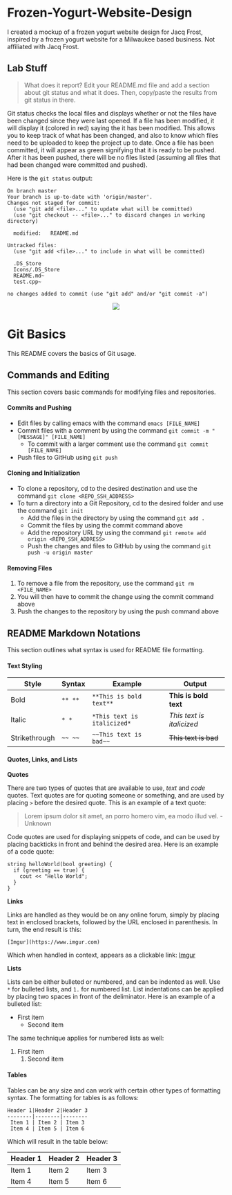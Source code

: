# Frozen-Yogurt-Website-Design
I created a mockup of a frozen yogurt website design for Jacq Frost, inspired by a frozen yogurt website for a Milwaukee based business. Not affiliated with Jacq Frost.

## Lab Stuff
> What does it report? Edit your README.md file and add a section about git status and what it does. Then, copy/paste the results from git status in there.

Git status checks the local files and displays whether or not the files have been changed since they were last opened. If a file has been modified, it will display it (colored in red) saying the it has been modified. This allows you to keep track of what has been changed, and also to know which files need to be uploaded to keep the project up to date. Once a file has been committed, it will appear as green signifying that it is ready to be pushed. After it has been pushed, there will be no files listed (assuming all files that had been changed were committed and pushed).

Here is the `git status` output:
```
On branch master
Your branch is up-to-date with 'origin/master'.
Changes not staged for commit:
  (use "git add <file>..." to update what will be committed)
  (use "git checkout -- <file>..." to discard changes in working directory)

  modified:   README.md

Untracked files:
  (use "git add <file>..." to include in what will be committed)

  .DS_Store
  Icons/.DS_Store
  README.md~
  test.cpp~

no changes added to commit (use "git add" and/or "git commit -a")
```
  
<p align="center">
   <img src="https://github.umn.edu/novot039/TestGitRepo/blob/master/Icons/GitHub.png"/>
</p>

# Git Basics

This README covers the basics of Git usage.

## Commands and Editing

This section covers basic commands for modifying files and repositories.

#### Commits and Pushing
* Edit files by calling emacs with the command `emacs [FILE_NAME]`
* Commit files with a comment by using the command `git commit -m "[MESSAGE]" [FILE_NAME]`
  * To commit with a larger comment use the command `git commit [FILE_NAME]`
* Push files to GitHub using `git push`

#### Cloning and Initialization
* To clone a repository, cd to the desired destination and use the command `git clone <REPO_SSH_ADDRESS>`
* To turn a directory into a Git Repository, cd to the desired folder and use the command `git init`
  * Add the files in the directory by using the command `git add .`
  * Commit the files by using the commit command above
  * Add the repository URL by using the command `git remote add origin <REPO_SSH_ADDRESS>`
  * Push the changes and files to GitHub by using the command `git push -u origin master`

#### Removing Files
1. To remove a file from the repository, use the command `git rm <FILE_NAME>`
2. You will then have to commit the change using the commit command above
3. Push the changes to the repository by using the push command above

## README Markdown Notations

This section outlines what syntax is used for README file formatting.

#### Text Styling

Style|Syntax|Example|Output
---|---|---|---
Bold|`** **`|`**This is bold text**`|**This is bold text**
Italic|`* *`|`*This text is italicized*`|*This text is italicized*
Strikethrough|`~~ ~~`|`~~This text is bad~~`|~~This text is bad~~

#### Quotes, Links, and Lists

**Quotes**

There are two types of quotes that are available to use, *text* and *code* quotes. Text quotes are for quoting someone or something, and are used by placing `>` before the desired quote. This is an example of a text quote:
> Lorem ipsum dolor sit amet, an porro homero vim, ea modo illud vel. -Unknown

Code quotes are used for displaying snippets of code, and can be used by placing backticks in front and behind the desired area. Here is an example of a code quote:
```
string helloWorld(bool greeting) {
  if (greeting == true) {
    cout << "Hello World";
  }
}
```

**Links**

Links are handled as they would be on any online forum, simply by placing text in enclosed brackets, followed by the URL enclosed in parenthesis. In turn, the end result is this: 

`[Imgur](https://www.imgur.com)`

Which when handled in context, appears as a clickable link: [Imgur](https://www.imgur.com)

**Lists**

Lists can be either bulleted or numbered, and can be indented as well. Use `*` for bulleted lists, and `1.` for numbered list. List indentations can be applied by placing two spaces in front of the deliminator. Here is an example of a bulleted list:
* First item
  * Second item

The same technique applies for numbered lists as well:

1. First item
   1. Second item

#### Tables
Tables can be any size and can work with certain other types of formatting syntax. The formatting for tables is as follows:
```
Header 1|Header 2|Header 3
--------|--------|--------
 Item 1 | Item 2 | Item 3 
 Item 4 | Item 5 | Item 6 
```

Which will result in the table below:

Header 1|Header 2|Header 3
--------|--------|--------
 Item 1 | Item 2 | Item 3
 Item 4 | Item 5 | Item 6
